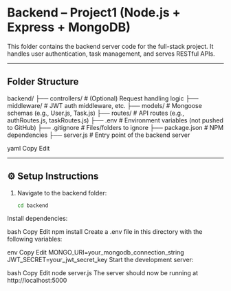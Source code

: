 # Backend – Project1 (Node.js + Express + MongoDB)

This folder contains the backend server code for the full-stack project. It handles user authentication, task management, and serves RESTful APIs.

---

## Folder Structure

backend/
├── controllers/ # (Optional) Request handling logic
├── middleware/ # JWT auth middleware, etc.
├── models/ # Mongoose schemas (e.g., User.js, Task.js)
├── routes/ # API routes (e.g., authRoutes.js, taskRoutes.js)
├── .env # Environment variables (not pushed to GitHub)
├── .gitignore # Files/folders to ignore
├── package.json # NPM dependencies
├── server.js # Entry point of the backend server

yaml
Copy
Edit

---

## ⚙️ Setup Instructions

1. Navigate to the backend folder:

   ```bash
   cd backend
Install dependencies:

bash
Copy
Edit
npm install
Create a .env file in this directory with the following variables:

env
Copy
Edit
MONGO_URI=your_mongodb_connection_string
JWT_SECRET=your_jwt_secret_key
Start the development server:

bash
Copy
Edit
node server.js
The server should now be running at http://localhost:5000

